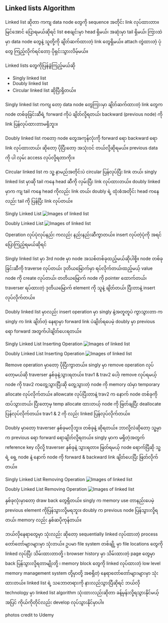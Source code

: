 ## Linked lists Algorithm

Linked list ဆိုတာ ကကျ data node တွေကို sequence အတိုင်း link လုပ်ထားတာ။ မြင်အောင် ပြောရမယ်ဆိုရင် list စစချင်းမှာ head ရှိမယ်၊ အဆုံးမှာ tail ရှိမယ်၊ ကြားထဲမှာ data node တွေနဲ့ သူတို့ကို ချိတ်ဆက်ထားတဲ့ link တွေရှိမယ်။ attach တွဲထားတဲ့ ပုံတွေ ကြည့်လိုက်ရင်တော့ ပိုရှင်းသွားလိမ့်မယ်။

Linked lists တွေကိုပြန်ခွဲကြည့်မယ်ဆို
-	Singly linked list
-	Doubly linked list
-	Circular linked list
ဆိုပြီးရှိတယ်။

Singly linked list ကကျ တော့ data node တွေကြားမှာ ချိတ်ဆက်ထားတဲ့ link တွေက node တစ်ခုခြင်းဆီရဲ့ forward ကိုပဲ ချိတ်လို့ရတယ်၊ backward (previous node) ကို link ပြန်လုပ်ထားတာမရှိဘူး။

Doubly linked list ကတော့ node တွေအကုန်လုံးကို forward ရော backward ရော link လုပ်ထားတယ်၊ ဆိုတော့ ပိုပြီးတော့ အသုံးဝင် တယ်လို့ဆိုရမယ်။ previous data ကို ပါ လှမ်း access လုပ်လို့ရတာကိုး။

Circular linked list က သူ့ နာမည်အတိုင်းပဲ circular ပြန်လုပ်ပြီး link တယ်၊ singly linked list မှာဆို tail ကနေ head ဆီကို လှမ်းပြီး link လုပ်ထားတယ်။ doubly linked မှာက ကျ tail ကနေ head ကိုလည်း link တယ်၊ doubly ရဲ့ ထုံးစံအတိုင်း head ကနေလည်း tail ကို ပြန်ပြီး link လုပ်တယ်။

Singly Linked List
![Images of linked list](https://raw.githubusercontent.com/HlaingTinHtun/Data-Structure-Algorithm-In-Burmese-Explanations/master/medias/linked%20lists/singly%20linked%20list.png)

Doubly Linked List
![Images of linked list](https://raw.githubusercontent.com/HlaingTinHtun/Data-Structure-Algorithm-In-Burmese-Explanations/master/medias/linked%20lists/doubly%20linked%20list.png)


Operation လုပ်ပုံလုပ်နည်း ကလည်း နည်းနည်းဆီကွာတယ်။ insert လုပ်တဲ့ပုံကို အရင်ပြောကြည့်ရမယ်ဆိုရင်

Singly linked list မှာ 3rd node မှာ node အသစ်တစ်ခုထည့်မယ်ဆိုပါစို့။ node တစ်ခုခြင်းဆီကို traverse လုပ်တယ်၊ ဒုတိယမြောက်မှာ ရပ်လိုက်တယ်၊ထည့်မယ့် value node ကို create လုပ်တယ်၊ တတိယမြောက် node ကို pointer ထောက်တယ်၊ traverser ရပ်ထားတဲ့ ဒုတိယမြောက် element ကို သူနဲ့ ချိတ်တယ်၊ ပြီးတာနဲ့ insert လုပ်လိုက်တယ်။

Doubly linked list မှာလည်း insert operation မှာ singly နဲ့အတူတူပဲ ကွာသွားတာ က singly က link ချိတ်တဲ့ နေရာမှာ forward link ပဲချိတ်ရပေမဲ့ doubly မှာ previous ရော forward အတွက်ပါချိတ်ပေးရတယ်။

Singly Linked List Inserting Operation
![Images of linked list](https://raw.githubusercontent.com/HlaingTinHtun/Data-Structure-Algorithm-In-Burmese-Explanations/master/medias/linked%20lists/singly%20linked%20list%20inserting%20operation.png)

Doubly Linked List Inserting Operation
![Images of linked list](https://raw.githubusercontent.com/HlaingTinHtun/Data-Structure-Algorithm-In-Burmese-Explanations/master/medias/linked%20lists/doubly%20linked%20list%20inserting%20operation.png)

Remove operation မှာတော့ ပိုပြီးကွာတယ်။ singly မှာ remove operation လုပ်တော့မယ်ဆို traverser နှစ်ခုနဲ့သွားရတယ်။ trav1 & trav2 ပေါ့၊ remove လုပ်ရမယ့် node ကို trav2 ကတွေ့သွားပြီးဆို တွေ့သွားတဲ့ node ကို memory ထဲမှာ temporary allocate လုပ်လိုက်တယ်။ allowcate လုပ်ပြီးတာနဲ့ trav2 က နောက် node တစ်ခုကို ထပ်သွားတယ်၊ ပြီးတော့မှ temp allocate ထားတယ့် node ကို ဖြတ်ချပြီး deallocate ပြန်လုပ်လိုက်တယ်။ trav1 & 2 ကို လည်း linked ပြန်လုပ်လိုက်တယ်။

Doubly မှာတော့ traverser နှစ်ခုမလိုဘူး။ တစ်ခုနဲ့ ဆိုရတယ်။ ဘာလို့လဲဆိုတော့ သူ့မှာက previous ရော forward ရောချိတ်လို့ရတယ်။ singly မှာက မရှိတဲ့အတွက် reference key လိုလို့ traverser နှစ်ခုနဲ့ သွားရတာ။ ဖြတ်ရမယ့် node ရောက်ပြီဆို သူ့ရဲ့ ရှေ့ node နဲ့ နောက် node ကို forward & backward link ချိတ်ပေးပြီး ဖြတ်လိုက်တယ်။

Singly Linked List Removing Operation
![Images of linked list](https://raw.githubusercontent.com/HlaingTinHtun/Data-Structure-Algorithm-In-Burmese-Explanations/master/medias/linked%20lists/singly%20linked%20removing%20operation.png)

Doubly Linked List Removing Operation
![Images of linked list](https://raw.githubusercontent.com/HlaingTinHtun/Data-Structure-Algorithm-In-Burmese-Explanations/master/medias/linked%20lists/doubly%20linked%20removing%20operation.png)

နှစ်ခုလုံးမှာတော့ draw back တွေရှိတယ်။ singly က memory use တာနည်းပေမဲ့ previous element ကိုပြန်သွားလို့မရဘူး။ doubly က previous node ပြန်သွားလို့ရတယ်၊ memory လည်း နှစ်ဆပိုကုန်တယ်။

ဘယ်လိုနေရာတွေမှာ သုံးလည်း ဆိုတော့ sequentially linked လုပ်ထားတဲ့ process တော်တော်များများမှာ သုံးတယ်။ ဥပမာ file system တစ်ချို့ မှာ file locations တွေကို linked လုပ်ပြီး သိမ်းထားတာတို့ ၊ browser history မှာ သိမ်းထားတဲ့ page တွေမှာ back ပြန်သွားလို့ရတာမျိုးတို့ ၊ memory block တွေကို linked လုပ်ထားတဲ့ low level memory management system တို့မှာတို့ အစရှိတဲ့ နေရာတော်တော်များများမှာ သုံးထားတယ်။ linked list ရဲ့ သဘောတရားကို နားလည်သွားပြီဆိုရင် ဘယ်လို technology မှာ linked list algorithm သုံးထားလည်းဆိုတာ ခန့်မှန်းလို့ရသွားနိုင်မယ့် အပြင် ကိုယ်ကိုတိုင်လည်း develop လုပ်သွားနိုင်မှာပါ။

photos credit to Udemy
